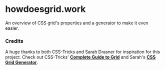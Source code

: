 # howdoesgrid.work
 An overview of CSS grid's properties and a generator to make it even easier.

### Credits
A huge thanks to both CSS-Tricks and Sarah Drasner for inspiration for this project. Check out CSS-Tricks' **[Complete Guide to Grid](https://css-tricks.com/snippets/css/complete-guide-grid/)** and Sarah's **[CSS Grid Generator](https://cssgrid-generator.netlify.com/)**.
